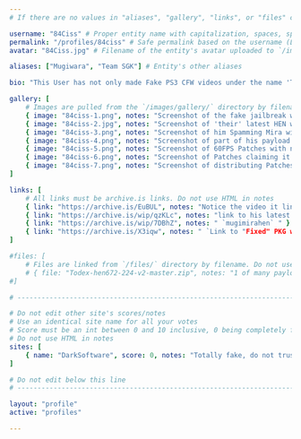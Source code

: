 ```yaml
---
# If there are no values in "aliases", "gallery", "links", or "files" comment that line out, do not just leave them empty

username: "84Ciss" # Proper entity name with capitalization, spaces, special characters, etc
permalink: "/profiles/84ciss" # Safe permalink based on the username (Lowercase & URI Decode), need to automate this
avatar: "84Ciss.jpg" # Filename of the entity's avatar uploaded to `/images/avatars/` directory, it will be displayed at 200px*200px. Will be `/images/avatars/blank.png` if commented out/blank

aliases: ["Mugiwara", "Team SGK"] # Entity's other aliases

bio: "This User has not only made Fake PS3 CFW videos under the name 'Team SGK' which has resulted in the YouTube channel being terminated but now in the PS4 Scene goes by 84Ciss/Mugiwara and has not only stolen credit from PS4 Payloads NOT made by him but has spammed bad PRs he even renamed mira-project to mira-project-Mugiwara and got banned from the OpenOrbis Discord server, as such this Users payloads are considered as a Brick-Risk. And recently has now been stealing illusion's 60FPS and other Patches with no credits given to the authors." # Entities bio, can use minimal HTML

gallery: [
    # Images are pulled from the `/images/gallery/` directory by filename. Do not use HTML in notes
    { image: "84ciss-1.png", notes: "Screenshot of the fake jailbreak website" },
    { image: "84ciss-2.jpg", notes: "Screenshot of 'their' latest HEN with credits to only them" },
    { image: "84ciss-3.png", notes: "Screenshot of him Spamming Mira with bad PRs" },
    { image: "84ciss-4.png", notes: "Screenshot of part of his payload code" }
    { image: "84ciss-5.png", notes: "Screenshot of 60FPS Patches with no credits given." }
    { image: "84ciss-6.png", notes: "Screenshot of Patches claiming it's their own." }
    { image: "84ciss-7.png", notes: "Screenshot of distributing Patches with no credits given to the authors." }
]

links: [
    # All links must be archive.is links. Do not use HTML in notes
    { link: "https://archive.is/EuBUL", notes: "Notice the video it links to was pwned by a banned YouTube account" },
    { link: "https://archive.is/wip/qzKLc", notes: "link to his latest rip off of HEN" },
    { link: "https://archive.is/wip/7DBhZ", notes: " `mugimirahen` " }
    { link: "https://archive.is/X3iqw", notes: " `Link to "Fixed" PKG with no credits given to the authors.` " }
]

#files: [
    # Files are linked from `/files/` directory by filename. Do not use HTML in notes
    # { file: "Todex-hen672-224-v2-master.zip", notes: "1 of many payloads that is considered to be a Brick-Risk" }
#]

# -----------------------------------------------------------------------------

# Do not edit other site's scores/notes
# Use an identical site name for all your votes
# Score must be an int between 0 and 10 inclusive, 0 being completely fake, 10 being 100% real
# Do not use HTML in notes
sites: [
    { name: "DarkSoftware", score: 0, notes: "Totally fake, do not trust" }
]

# Do not edit below this line
# -----------------------------------------------------------------------------

layout: "profile"
active: "profiles"

---
```

